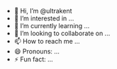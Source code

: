 - 👋 Hi, I’m @ultrakent
- 👀 I’m interested in ...
- 🌱 I’m currently learning ...
- 💞️ I’m looking to collaborate on ...
- 📫 How to reach me ...
- 😄 Pronouns: ...
- ⚡ Fun fact: ...

<!---
ultrakent/ultrakent is a ✨ special ✨ repository because its `README.md` (this file) appears on your GitHub profile.
You can click the Preview link to take a look at your changes.
--->
